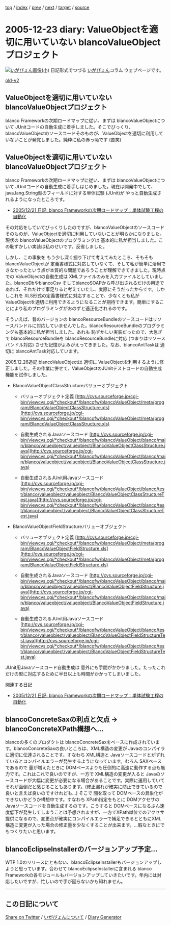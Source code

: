 [top](https://igapyon.github.io/diary/) 
 / [index](https://igapyon.github.io/diary/2005/index.html) 
 / [prev](https://igapyon.github.io/diary/2005/ig051221.html) 
 / [next](https://igapyon.github.io/diary/2005/ig051227.html) 
 / [target](https://igapyon.github.io/diary/2005/ig051223.html) 
 / [source](https://github.com/igapyon/diary/blob/gh-pages/2005/ig051223.html.src.md) 

2005-12-23 diary: ValueObjectを適切に用いていない blancoValueObjectプロジェクト
=====================================================================================================
[![いがぴょん画像(小)](https://igapyon.github.io/diary/images/iga200306s.jpg "いがぴょん")](https://igapyon.github.io/diary/memo/memoigapyon.html) 日記形式でつづる [いがぴょん](https://igapyon.github.io/diary/memo/memoigapyon.html)コラム ウェブページです。

[old-v2](ig051223-orig.html)

## ValueObjectを適切に用いていない blancoValueObjectプロジェクト

blanco Frameworkの次期ロードマップに従い、まずは blancoValueObjectについて JUnitコードの自動生成に着手しました。そこでびっくり、blancoValueObjectのソースコードそのものが、ValueObjectを適切に利用していないことが発覚しました。純粋に私の赤っ恥です (苦笑)


## ValueObjectを適切に用いていない blancoValueObjectプロジェクト

blanco Frameworkの次期ロードマップに従い、まずは blancoValueObjectについて JUnitコードの自動生成に着手しはじめました。現在は開発中でして、java.lang.String型のフィールドに対する単体試験
(JUnit)が やっと自動生成されるようになったところです。

* [2005/12/21 日記: blanco Frameworkの次期ロードマップ：単体試験工程の自動化](ig051221.html)

その対応をしていてびっくりしたのですが、blancoValueObjectのソースコードそのものが、ValueObjectを適切に利用していないことが明らかになりました。現状の
blancoValueObjectのプログラミングは 基本的に私が担当しました。この恥ずかしい実装は私のせいです。反省しました。

しかし、この事象を もう少し深く掘り下げて考えてみたところ、そもそも blancoValueObjectが 定義書様式に対応していなくて、そして私が簡単に活用できなかったという点が本質的な問題であろうことが理解できてきました。現時点での
ValueObjectの自動生成は XMLファイルのみを入力ファイルとしていました。blancoDbやblancoCsv そしてblancoSOAPから呼び出されるだけの用途であれば、それだけで事足りると考えていたし、実際にそうだったからです。しかしこれを XLS形式の定義書様式に対応することで、少なくとも私が ValueObjectを適切に利用できるようになることが期待できます。簡単にすることにより私のプログラミングがおのずと適正化されるのです。

そういえば、昔のバージョンの blancoResourceBundleのソースコードはリソースバンドルに対応していませんでした。blancoResourceBundleのプログラミングも基本的に私が担当しました。あれも 恥ずかしい実装だったので、大急ぎで blancoResourceBundleを blancoResourceBundleに対応
(つまりはリソースバンドル対応) させた記憶がよみがえってきました。なお、blancoAntTaskは 適切に blancoAntTask対応しています。

2005.12.26追記 blancoValueObjectは 適切に ValueObjectを利用するように修正しました。その作業に併せて、ValueObjectのJUnitテストコードの自動生成機能を試作しました。

* BlancoValueObjectClassStructureバリューオブジェクト
  
  * バリューオブジェクト定義
    [http://cvs.sourceforge.jp/cgi-bin/viewcvs.cgi/*checkout*/blancofw/blancoValueObject/meta/program/BlancoValueObjectClassStructure.xls](http://cvs.sourceforge.jp/cgi-bin/viewcvs.cgi/*checkout*/blancofw/blancoValueObject/meta/program/BlancoValueObjectClassStructure.xls)
    
  * 自動生成されるJavaソースコード
    [http://cvs.sourceforge.jp/cgi-bin/viewcvs.cgi/*checkout*/blancofw/blancoValueObject/blanco/main/blanco/valueobject/valueobject/BlancoValueObjectClassStructure.java](http://cvs.sourceforge.jp/cgi-bin/viewcvs.cgi/*checkout*/blancofw/blancoValueObject/blanco/main/blanco/valueobject/valueobject/BlancoValueObjectClassStructure.java)
    
  * 自動生成されるJUnit用Javaソースコード
    [http://cvs.sourceforge.jp/cgi-bin/viewcvs.cgi/*checkout*/blancofw/blancoValueObject/blanco/test/blanco/valueobject/valueobject/BlancoValueObjectClassStructureTest.java](http://cvs.sourceforge.jp/cgi-bin/viewcvs.cgi/*checkout*/blancofw/blancoValueObject/blanco/test/blanco/valueobject/valueobject/BlancoValueObjectClassStructureTest.java)
  

  
* BlancoValueObjectFieldStructureバリューオブジェクト
  
  * バリューオブジェクト定義
    [http://cvs.sourceforge.jp/cgi-bin/viewcvs.cgi/*checkout*/blancofw/blancoValueObject/meta/program/BlancoValueObjectFieldStructure.xls](http://cvs.sourceforge.jp/cgi-bin/viewcvs.cgi/*checkout*/blancofw/blancoValueObject/meta/program/BlancoValueObjectFieldStructure.xls)
    
  * 自動生成されるJavaソースコード
    [http://cvs.sourceforge.jp/cgi-bin/viewcvs.cgi/*checkout*/blancofw/blancoValueObject/blanco/main/blanco/valueobject/valueobject/BlancoValueObjectFieldStructure.java](http://cvs.sourceforge.jp/cgi-bin/viewcvs.cgi/*checkout*/blancofw/blancoValueObject/blanco/main/blanco/valueobject/valueobject/BlancoValueObjectFieldStructure.java)
    
  * 自動生成されるJUnit用Javaソースコード
    [http://cvs.sourceforge.jp/cgi-bin/viewcvs.cgi/*checkout*/blancofw/blancoValueObject/blanco/test/blanco/valueobject/valueobject/BlancoValueObjectFieldStructureTest.java](http://cvs.sourceforge.jp/cgi-bin/viewcvs.cgi/*checkout*/blancofw/blancoValueObject/blanco/test/blanco/valueobject/valueobject/BlancoValueObjectFieldStructureTest.java)
  

JUnit用Javaソースコード自動生成は 意外にも手間がかかりました。たったこれだけの型に対応するために半日以上も時間がかかってしまいました。

関連する日記

* [2005/12/21 日記: blanco Frameworkの次期ロードマップ：単体試験工程の自動化](ig051221.html)

## blancoConcreteSaxの利点と欠点 → blancoConcreteXPath構想へ…

blancoの多くのプロダクトは blancoConcreteSaxをベースに作成されています。blancoConcreteSaxの良いところは、XML構造の変更が
Javaのコンパイラに適切に伝達されることです。すなわち XML構造と Javaソースコードとがずれているとコンパイルエラーが発生するようになっています。むろん
SAXベースであるので 量が増えたときに DOMベースよりも圧倒的に高速に動作する点も魅力です。これはこれで良いのですが、一方で XML構造の変更が入ると Javaのソースコードが大幅に変更が必要になる場合があることです。実際に運用していてそれが面倒だと感じることもあります。(修正漏れが確実に防止できているので 良いと言えば良いのですけれども…) そこで 間を取って DOMベースの具象化ができないかどうか構想中です。すなわち
XPath指定をもとに DOMアクセサのJavaソースコードを自動生成するのです。こうすると DOMベースになるぶん速度低下が発生してしまうことは予想されますが、一方でXPath単位でのアクセサ提供になるので、変更点が確実にコンパイルエラーで補足できるとともにXML構造に変更が入った場合の修正量を少なくすることが出来ます。…暇なときにでもつくりたいと思います。

## blancoEclipseInstallerのバージョンアップ予定…

WTP 1.0のリリースにともない、blancoEclipseInstallerもバージョンアップしようと思っています。合わせて blancoEclipseInstallerに含まれる
blanco Frameworkの各モジュールもバージョンアップしていきたいです。年内には対応したいですが、忙しいので手が回らないかも知れません。

----------------------------------------------------------------------------------------------------

## この日記について

[Share on Twitter](https://twitter.com/intent/tweet?hashtags=igapyon%2Cdiary%2C%E3%81%84%E3%81%8C%E3%81%B4%E3%82%87%E3%82%93&text=ValueObject%E3%82%92%E9%81%A9%E5%88%87%E3%81%AB%E7%94%A8%E3%81%84%E3%81%A6%E3%81%84%E3%81%AA%E3%81%84+blancoValueObject%E3%83%97%E3%83%AD%E3%82%B8%E3%82%A7%E3%82%AF%E3%83%88&url=https%3A%2F%2Figapyon.github.io%2Fdiary%2F2005%2Fig051223.html) / [いがぴょんについて](https://igapyon.github.io/diary/memo/memoigapyon.html) / [Diary Generator](https://github.com/igapyon/igapyonv3)
